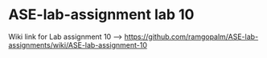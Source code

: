 # ASE-lab-assignment lab 10


Wiki link for Lab assignment 10 -->  https://github.com/ramgopalm/ASE-lab-assignments/wiki/ASE-lab-assignment-10
